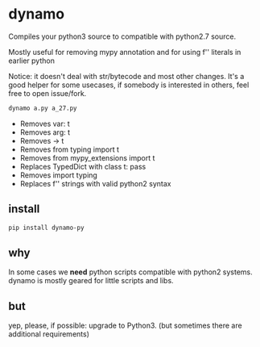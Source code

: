 # dynamo

Compiles your python3 source to compatible with python2.7 source.

Mostly useful for removing mypy annotation and for using f'' literals in earlier python

Notice: it doesn't deal with str/bytecode and most other changes. It's a good helper for some usecases, if somebody
is interested in others, feel free to open issue/fork.

```bash
dynamo a.py a_27.py
```

* Removes var: t
* Removes arg: t
* Removes -> t
* Removes from typing import t
* Removes from mypy_extensions import t
* Replaces TypedDict with class t: pass
* Removes import typing
* Replaces f'' strings with valid python2 syntax

## install

```bash
pip install dynamo-py
```

## why

In some cases we **need** python scripts compatible with python2 systems. dynamo is mostly geared for little scripts and libs.

## but

yep, please, if possible: upgrade to Python3. (but sometimes there are additional requirements)
